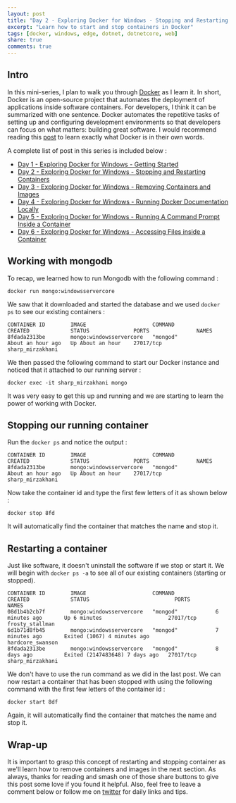 ```yaml
---
layout: post
title: "Day 2 - Exploring Docker for Windows - Stopping and Restarting Containers"
excerpt: "Learn how to start and stop containers in Docker"
tags: [docker, windows, edge, dotnet, dotnetcore, web]
share: true
comments: true
---
```


## Intro

In this mini-series, I plan to walk you through [Docker](https://www.docker.com) as I learn it. In short, Docker is an open-source project that automates the deployment of applications inside software containers. For developers, I think it can be summarized with one sentence. Docker automates the repetitive tasks of setting up and configuring development environments so that developers can focus on what matters: building great software. I would recommend reading this [post](https://www.docker.com/what-docker) to learn exactly what Docker is in their own words. 


A complete list of post in this series is included below :

* [Day 1 - Exploring Docker for Windows - Getting Started](http://michaelcrump.net/part1-docker/)
* [Day 2 - Exploring Docker for Windows - Stopping and Restarting Containers](http://michaelcrump.net/part2-docker/)
* [Day 3 - Exploring Docker for Windows - Removing Containers and Images](http://michaelcrump.net/part3-docker/)
* [Day 4 - Exploring Docker for Windows - Running Docker Documentation Locally](http://michaelcrump.net/part4-docker/)
* [Day 5 - Exploring Docker for Windows - Running A Command Prompt Inside a Container](http://michaelcrump.net/part5-docker/)
* [Day 6 - Exploring Docker for Windows - Accessing Files inside a Container](http://michaelcrump.net/part5-docker/)

## Working with mongodb 

To recap, we learned how to run Mongodb with the following command : 

	docker run mongo:windowsservercore

We saw that it downloaded and started the database and we used `docker ps` to see our existing containers :

	CONTAINER ID        IMAGE                     COMMAND             CREATED             STATUS              PORTS               NAMES
	8fdada2313be        mongo:windowsservercore   "mongod"            About an hour ago   Up About an hour    27017/tcp           sharp_mirzakhani

We then passed the following command to start our Docker instance and noticed that it attached to our running server :  

	docker exec -it sharp_mirzakhani mongo

It was very easy to get this up and running and we are starting to learn the power of working with Docker. 

## Stopping our running container

Run the `docker ps` and notice the output : 

	CONTAINER ID        IMAGE                     COMMAND             CREATED             STATUS              PORTS               NAMES
	8fdada2313be        mongo:windowsservercore   "mongod"            About an hour ago   Up About an hour    27017/tcp           sharp_mirzakhani

Now take the container id and type the first few letters of it as shown below : 

	docker stop 8fd

It will automatically find the container that matches the name and stop it. 

## Restarting a container

Just like software, it doesn't uninstall the software if we stop or start it. We will begin with `docker ps -a` to see all of our existing containers (starting or stopped).

	CONTAINER ID        IMAGE                     COMMAND             CREATED             STATUS                           PORTS               NAMES
	08d1b4b2cb7f        mongo:windowsservercore   "mongod"            6 minutes ago       Up 6 minutes                     27017/tcp           frosty_stallman
	6d1b71d8fb45        mongo:windowsservercore   "mongod"            7 minutes ago       Exited (1067) 4 minutes ago                          hardcore_swanson
	8fdada2313be        mongo:windowsservercore   "mongod"            8 days ago          Exited (2147483648) 7 days ago   27017/tcp           sharp_mirzakhani

We don't have to use the run command as we did in the last post. We can now restart a container that has been stopped with using the following command with the first few letters of the container id : 

	docker start 8df

Again, it will automatically find the container that matches the name and stop it. 

## Wrap-up

It is important to grasp this concept of restarting and stopping container as we'll learn how to remove containers and images in the next section. As always, thanks for reading and smash one of those share buttons to give this post some love if you found it helpful. Also, feel free to leave a comment below or follow me on [twitter](http://twitter.com/mbcrump) for daily links and tips. 
